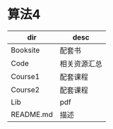 # 算法4

| dir | desc |
| - | - |
| Booksite | 配套书 |  |
| Code | 相关资源汇总 |
| Course1 | 配套课程 | <https://www.coursera.org/learn/algorithms-part1> |
| Course2 | 配套课程 | <https://www.coursera.org/learn/algorithms-part2> |
| Lib | pdf | - |
| README.md | 描述 | - |
